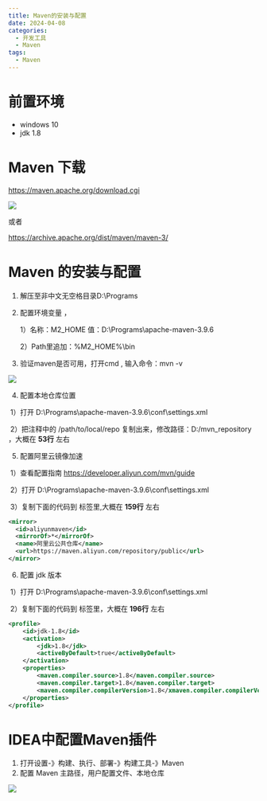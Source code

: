 ```yaml
---
title: Maven的安装与配置
date: 2024-04-08
categories: 
  - 开发工具
  - Maven
tags:
  - Maven
---
```


# 前置环境

- windows 10 
- jdk 1.8

# Maven 下载

https://maven.apache.org/download.cgi

![](https://cdn.jsdelivr.net/gh/hfshaobing/picx-images-hosting@master/企业微信截图_20240408082830.2667so4c9wzk.webp)

或者

https://archive.apache.org/dist/maven/maven-3/

# Maven 的安装与配置

1. 解压至非中文无空格目录D:\Programs

2. 配置环境变量 ，

   1）名称：M2_HOME 值：D:\Programs\apache-maven-3.9.6

   2）Path里追加：%M2_HOME%\bin 

3. 验证maven是否可用，打开cmd , 输入命令：mvn -v 

![](https://cdn.jsdelivr.net/gh/hfshaobing/picx-images-hosting@master/企业微信截图_20240408083756.2ulsmzl8d1a0.webp)

4. 配置本地仓库位置

​		1）打开 D:\Programs\apache-maven-3.9.6\conf\settings.xml

​		2）把注释中的 <localRepository>/path/to/local/repo</localRepository> 复制出来，修改路径：D:/mvn_repository ，大概在 **53行** 左右

5. 配置阿里云镜像加速

​		1）查看配置指南 https://developer.aliyun.com/mvn/guide

​		2）打开 D:\Programs\apache-maven-3.9.6\conf\settings.xml

​		3）复制下面的代码到 <mirrors></mirrors> 标签里,大概在 **159行** 左右

```xml
<mirror>
  <id>aliyunmaven</id>
  <mirrorOf>*</mirrorOf>
  <name>阿里云公共仓库</name>
  <url>https://maven.aliyun.com/repository/public</url>
</mirror>
```

6. 配置 jdk 版本

​		1）打开 D:\Programs\apache-maven-3.9.6\conf\settings.xml

​		2）复制下面的代码到 <profiles></profiles> 标签里，大概在 **196行** 左右

```xml
<profile>
    <id>jdk-1.8</id>
    <activation>
        <jdk>1.8</jdk>
        <activeByDefault>true</activeByDefault>
    </activation>
    <properties>
        <maven.compiler.source>1.8</maven.compiler.source>
        <maven.compiler.target>1.8</maven.compiler.target>
        <maven.compiler.compilerVersion>1.8</xmaven.compiler.compilerVersion>
    </properties>
</profile>
```

# IDEA中配置Maven插件

1. 打开设置-》构建、执行、部署-》构建工具-》Maven
2. 配置 Maven 主路径，用户配置文件、本地仓库

![](https://cdn.jsdelivr.net/gh/hfshaobing/picx-images-hosting@master/企业微信截图_20240408092153.29xlrix3usro.webp)